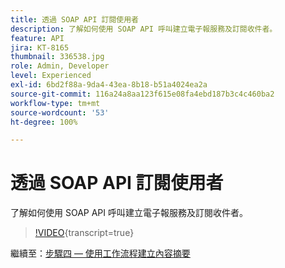 ```yaml
---
title: 透過 SOAP API 訂閱使用者
description: 了解如何使用 SOAP API 呼叫建立電子報服務及訂閱收件者。
feature: API
jira: KT-8165
thumbnail: 336538.jpg
role: Admin, Developer
level: Experienced
exl-id: 6bd2f88a-9da4-43ea-8b18-b51a4024ea2a
source-git-commit: 116a24a8aa123f615e08fa4ebd187b3c4c460ba2
workflow-type: tm+mt
source-wordcount: '53'
ht-degree: 100%

---
```


# 透過 SOAP API 訂閱使用者

了解如何使用 SOAP API 呼叫建立電子報服務及訂閱收件者。

>[!VIDEO](https://video.tv.adobe.com/v/336538?quality=12&learn=on){transcript=true}

繼續至：[步驟四 — 使用工作流程建立內容摘要](/help/tutorial-use-soap-apis/create-article-alert-delivery-overview.md)
